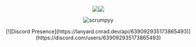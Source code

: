


<p align="center"><img src="https://github-readme-stats.vercel.app/api?username=kevintroost&theme=blueberry&count_private=true&hide_border=true&line_height=25"><img src="https://github-readme-stats.vercel.app/api/top-langs/?username=kevintroost&theme=blueberry&count_private=true&hide_border=true&line_height=25"></p>
<p align="center"><img src="https://github-readme-streak-stats.herokuapp.com/?user=kevn&theme=blueberry&count_private=true&hide_border=true&line_height=25" alt="scrumpyy" /></p>
<p align="center">
[![Discord Presence](https://lanyard.cnrad.dev/api/639092935173865493)](https://discord.com/users/639092935173865493)
</p>
